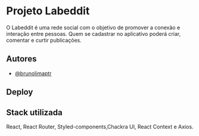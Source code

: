 # Projeto Labeddit

O Labeddit é uma rede social com o objetivo de promover a conexão e interação entre pessoas. 
Quem se cadastrar no aplicativo poderá criar, comentar e curtir publicações.


## Autores

- [@brunolimaptr](https://github.com/brunolimaptr)


## Deploy




## Stack utilizada

React, React Router, Styled-components,Chackra UI, React Context e Axios.
